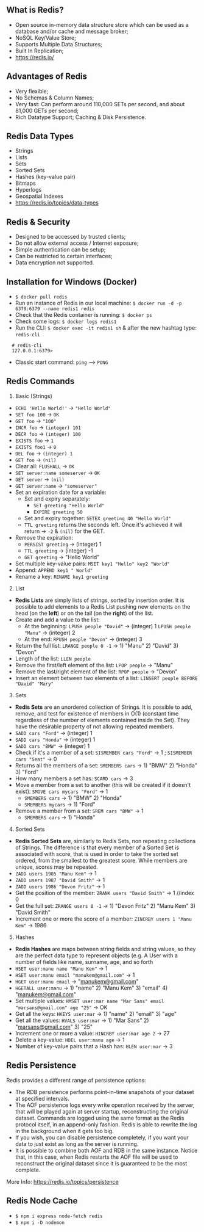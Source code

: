 ## What is Redis?

- Open source in-memory data structure store which can be used as a database and/or cache and message broker;
- NoSQL Key/Value Store;
- Supports Multiple Data Structures;
- Built In Replication;
- https://redis.io/

## Advantages of Redis

- Very flexible;
- No Schemas & Column Names;
- Very fast: Can perform around 110,000 SETs per second, and about 81,000 GETs per second;
- Rich Datatype Support;
  Caching & Disk Persistence.

## Redis Data Types

- Strings
- Lists
- Sets
- Sorted Sets
- Hashes (key-value pair)
- Bitmaps
- Hyperlogs
- Geospatial Indexes
- https://redis.io/topics/data-types

## Redis & Security

- Designed to be accessed by trusted clients;
- Do not allow external access / Internet exposure;
- Simple authentication can be setup;
- Can be restricted to certain interfaces;
- Data encryption not supported.

## Installation for Windows (Docker)

- `$ docker pull redis`
- Run an instance of Redis in our local machine: `$ docker run -d -p 6379:6379 --name redis1 redis`
- Check that the Redis container is running: `$ docker ps`
- Check some logs: `$ docker logs redis1`
- Run the CLI: `$ docker exec -it redis1 sh` & after the new hashtag type: `redis-cli`

```
  # redis-cli
  127.0.0.1:6379>
```

- Classic start command: `ping` --> `PONG`

## Redis Commands

1. Basic (Strings)

- `ECHO 'Hello World!'` -> `"Hello World"`
- `SET foo 100` -> `OK`
- `GET foo` -> `"100"`
- `INCR foo` -> `(integer) 101`
- `DECR foo` -> `(integer) 100`
- `EXISTS foo` -> `1`
- `EXISTS foo1` -> `0`
- `DEL foo` -> `(integer) 1`
- `GET foo` -> `(nil)`
- Clear all: `FLUSHALL` -> `OK`
- `SET server:name someserver` -> `OK`
- `GET server` -> `(nil)`
- `GET server:name` -> `"someserver"`
- Set an expiration date for a variable:
  - Set and expiry separately:
    - `SET greeting "Hello World"`
    - `EXPIRE greeting 50`
  - Set and expiry together: `SETEX greeting 40 "Hello World"`
  - `TTL greeting` returns the seconds left. Once it's achieved it will return -> `-2` & `(nil)` for the GET.
- Remove the expiration:
  - `PERSIST greeting` -> (integer) 1
  - `TTL greeting` -> (integer) -1
  - `GET greeting` -> "Hello World"
- Set multiple key-value pairs: `MSET key1 "Hello" key2 "World"`
- Append: `APPEND key1 " World"`
- Rename a key: `RENAME key1 greeting`

2. List

- **Redis Lists** are simply lists of strings, sorted by insertion order. It is possible to add elements to a Redis List pushing new elements on the head (on the **left**) or on the tail (on the **right**) of the list.
- Create and add a value to the list:
  - At the beginning:
    `LPUSH people "David"` -> (integer) 1
    `LPUSH people "Manu"` -> (integer) 2
  - At the end:
    `RPUSH people "Devon"` -> (integer) 3
- Return the full list: `LRANGE people 0 -1` -> 1) "Manu" 2) "David" 3) "Devon"
- Length of the list: `LLEN people`
- Remove the first/left element of the list: `LPOP people` -> "Manu"
- Remove the last/right element of the list: `RPOP people` -> "Devon"
- Insert an element between two elements of a list: `LINSERT people BEFORE "David" "Mary"`

3. Sets

- **Redis Sets** are an unordered collection of Strings. It is possible to add, remove, and test for existence of members in O(1) (constant time regardless of the number of elements contained inside the Set). They have the desirable property of not allowing repeated members.
- `SADD cars "Ford"` -> (integer) 1
- `SADD cars "Honda"` -> (integer) 1
- `SADD cars "BMW"` -> (integer) 1
- Check if it's a member of a set: `SISMEMBER cars "Ford"` -> 1 ; `SISMEMBER cars "Seat"` -> 0
- Returns all the members of a set: `SMEMBERS cars` -> 1) "BMW" 2) "Honda" 3) "Ford"
- How many members a set has: `SCARD cars` -> 3
- Move a member from a set to another (this will be created if it doesn't exist): `SMOVE cars mycars "Ford"` -> 1
  - `SMEMBERS cars` -> 1) "BMW" 2) "Honda"
  - `SMEMBERS mycars` -> 1) "Ford"
- Remove a member from a set: `SREM cars "BMW"` -> 1
  - `SMEMBERS cars` -> 1) "Honda"

4. Sorted Sets

- **Redis Sorted Sets** are, similarly to Redis Sets, non repeating collections of Strings. The difference is that every member of a Sorted Set is associated with score, that is used in order to take the sorted set ordered, from the smallest to the greatest score. While members are unique, scores may be repeated.
- `ZADD users 1985 "Manu Kem"` -> 1
- `ZADD users 1987 "David Smith"` -> 1
- `ZADD users 1986 "Devon Fritz"` -> 1
- Get the position of the member: `ZRANK users "David Smith"` -> 1 //index 0
- Get the full set: `ZRANGE users 0 -1` -> 1) "Devon Fritz" 2) "Manu Kem" 3) "David Smith"
- Increment one or more the score of a member: `ZINCRBY users 1 "Manu Kem"` -> 1986

5. Hashes

- **Redis Hashes** are maps between string fields and string values, so they are the perfect data type to represent objects (e.g. A User with a number of fields like name, surname, age, and so forth
- `HSET user:manu name "Manu Kem"` -> 1
- `HSET user:manu email "manukem@gmail.com"` -> 1
- `HGET user:manu email` -> "manukem@gmail.com"
- `HGETALL user:manu` -> 1) "name" 2) "Manu Kem" 3) "email" 4) "manukem@gmail.com"
- Set multiple values: `HMSET user:mar name "Mar Sans" email "marsans@gmail.com" age "25"` -> OK
- Get all the keys: `HKEYS user:mar` -> 1) "name" 2) "email" 3) "age"
- Get all the values: `HVALS user:mar` -> 1) "Mar Sans" 2) "marsans@gmail.com" 3) "25"
- Increment one or more a value: `HINCRBY user:mar age 2` -> 27
- Delete a key-value: `HDEL user:manu age` -> 1
- Number of key-value pairs that a Hash has: `HLEN user:mar` -> 3

## Redis Persistence

Redis provides a different range of persistence options:

- The RDB persistence performs point-in-time snapshots of your dataset at specified intervals.
- The AOF persistence logs every write operation received by the server, that will be played again at server startup, reconstructing the original dataset. Commands are logged using the same format as the Redis protocol itself, in an append-only fashion. Redis is able to rewrite the log in the background when it gets too big.
- If you wish, you can disable persistence completely, if you want your data to just exist as long as the server is running.
- It is possible to combine both AOF and RDB in the same instance. Notice that, in this case, when Redis restarts the AOF file will be used to reconstruct the original dataset since it is guaranteed to be the most complete.

More Info: https://redis.io/topics/persistence

## Redis Node Cache

- `$ npm i express node-fetch redis`
- `$ npm i -D nodemon`
